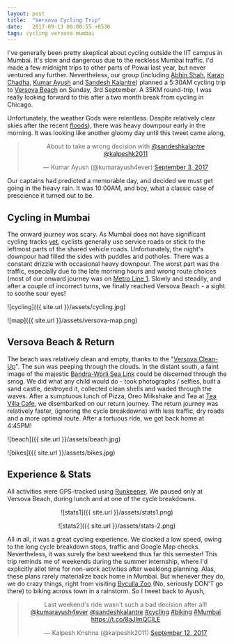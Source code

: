 ```yaml
---
layout: post
title:  "Versova Cycling Trip"
date:   2017-09-13 00:00:55 +0530
tags: cycling versova mumbai
---
```


I've generally been pretty skeptical about cycling outside the IIT campus in Mumbai. It's slow and dangerous due to the reckless Mumbai traffic. I'd made a few midnight trips to other parts of Powai last year, but never ventured any further. Nevertheless, our group (including [Abhin Shah](https://www.facebook.com/profile.php?id=100006442563676), [Karan Chadha](https://www.facebook.com/karanchadha005), [Kumar Ayush](http://cheekujodhpur.github.io/) and [Sandesh Kalantre](https://sandeshkalantre.github.io/)) planned a 5:30AM cycling trip to [Versova Beach](https://en.wikipedia.org/wiki/Versova,_Mumbai#Versova_beach) on Sunday, 3rd September. A 35KM round-trip, I was really looking forward to this after a two month break from cycling in Chicago.

Unfortunately, the weather Gods were relentless. Despite relatively clear skies after the recent [floods](https://en.wikipedia.org/wiki/2017_Mumbai_flood)), there was heavy downpour early in the morning. It was looking like another gloomy day until this tweet came along,

<center>
<blockquote class="twitter-tweet" data-lang="en"><p lang="en" dir="ltr">About to take a wrong decision with <a href="https://twitter.com/sandeshkalantre">@sandeshkalantre</a> <a href="https://twitter.com/kalpeshk2011">@kalpeshk2011</a></p>&mdash; Kumar Ayush (@kumarayush4ever) <a href="https://twitter.com/kumarayush4ever/status/904195407177170944">September 3, 2017</a></blockquote>
<script async src="//platform.twitter.com/widgets.js" charset="utf-8"></script></center>

Our captains had predicted a memorable day, and decided we must get going in the heavy rain. It was 10:00AM, and boy, what a classic case of prescience it turned out to be.

## Cycling in Mumbai

The onward journey was scary. As Mumbai does not have significant cycling tracks [yet](http://timesofindia.indiatimes.com/city/mumbai/mumbai-ready-for-a-cycle-track-from-marine-drive-to-worli/articleshow/60408985.cms), cyclists generally use service roads or stick to the leftmost parts of the shared vehicle roads. Unfortunately, the night's downpour had filled the sides with puddles and potholes. There was a constant drizzle with occasional heavy downpour. The worst part was the traffic, especially due to the late morning hours and wrong route choices (most of our onward journey was on [Metro Line 1](https://en.wikipedia.org/wiki/Line_1_(Mumbai_Metro)). Slowly and steadily, and after a couple of incorrect turns, we finally reached Versova Beach - a sight to soothe sour eyes!

![cycling]({{ site.url }}/assets/cycling.jpg)

![map]({{ site.url }}/assets/versova-map.png)

## Versova Beach & Return
The beach was relatively clean and empty, thanks to the "[Versova Clean-Up](https://thewire.in/152999/mumbais-versova-shore-transformed-due-worlds-largest-beach-cleanup-locals/)". The sun was peeping through the clouds. In the distant south, a faint image of the majestic [Bandra-Worli Sea Link](https://en.wikipedia.org/wiki/Bandra%E2%80%93Worli_Sea_Link) could be discerned through the smog. We did what any child would do - took photographs / selfies, built a sand castle, destroyed it, collected clean shells and waded through the waves. After a sumptuous lunch of Pizza, Oreo Milkshake and Tea at [Tea Villa Cafe](https://www.zomato.com/mumbai/tea-villa-cafe-versova), we disembarked on our return journey. The return journey was relatively faster, (ignoring the cycle breakdowns) with less traffic, dry roads and a more optimal route. After a tortuous ride, we got back home at 4:45PM!

![beach]({{ site.url }}/assets/beach.jpg)

![bikes]({{ site.url }}/assets/bikes.jpg)

## Experience & Stats
All activities were GPS-tracked using [Runkeeper](https://runkeeper.com). We paused only at Versova Beach, during lunch and at one of the cycle breakdowns.

<center>
![stats1]({{ site.url }}/assets/stats1.png)

![stats2]({{ site.url }}/assets/stats-2.png)
</center>

All in all, it was a great cycling experience. We clocked a low speed, owing to the long cycle breakdown stops, traffic and Google Map checks. Nevertheless, it was surely the best weekend thus far this semester! This trip reminds me of weekends during the summer internship, where I'd explicitly allot time for non-work activities after weeklong planning. Alas, these plans rarely materialize back home in Mumbai. But whenever they do, we do crazy things, right from visiting [Byculla Zoo](https://en.wikipedia.org/wiki/Jijamata_Udyaan) (No, seriously DON'T go there) to biking across town in a rainstorm. So I tweet back to Ayush,

<center>
<blockquote class="twitter-tweet" data-lang="en"><p lang="en" dir="ltr">Last weekend&#39;s ride wasn&#39;t such a bad decision after all! <a href="https://twitter.com/kumarayush4ever">@kumarayush4ever</a> <a href="https://twitter.com/sandeshkalantre">@sandeshkalantre</a> <a href="https://twitter.com/hashtag/cycling?src=hash">#cycling</a> <a href="https://twitter.com/hashtag/biking?src=hash">#biking</a> <a href="https://twitter.com/hashtag/Mumbai?src=hash">#Mumbai</a> <a href="https://t.co/8aJImQClLE">https://t.co/8aJImQClLE</a></p>&mdash; Kalpesh Krishna (@kalpeshk2011) <a href="https://twitter.com/kalpeshk2011/status/907730730939273223">September 12, 2017</a></blockquote>
<script async src="//platform.twitter.com/widgets.js" charset="utf-8"></script></center>

